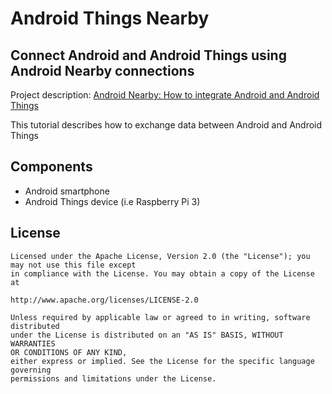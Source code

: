 # Android Things Nearby
## Connect Android and Android Things using Android Nearby connections

Project description: [Android Nearby: How to integrate Android and Android Things](https://www.survivingwithandroid.com/2018/09/android-nearby-how-to-integrate-android-and-android-things.html)

This tutorial describes how to exchange data between Android and Android Things

## Components
* Android smartphone
* Android Things device (i.e Raspberry Pi 3)

## License
```
Licensed under the Apache License, Version 2.0 (the "License"); you may not use this file except 
in compliance with the License. You may obtain a copy of the License at

http://www.apache.org/licenses/LICENSE-2.0

Unless required by applicable law or agreed to in writing, software distributed 
under the License is distributed on an "AS IS" BASIS, WITHOUT WARRANTIES 
OR CONDITIONS OF ANY KIND, 
either express or implied. See the License for the specific language governing 
permissions and limitations under the License.
```
